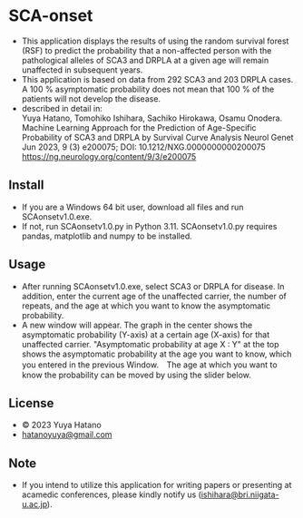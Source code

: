 # SCA-onset
- This application displays the results of using the random survival forest (RSF) to predict the probability that a non-affected person with the pathological alleles of SCA3 and DRPLA at a given age will remain unaffected in subsequent years. 
- This application is based on data from 292 SCA3 and 203 DRPLA cases. A 100 % asymptomatic probability does not mean that 100 % of the patients will not develop the disease.
- described in detail in:<br>
Yuya Hatano,  Tomohiko Ishihara, Sachiko Hirokawa,  Osamu Onodera. Machine Learning Approach for the Prediction of Age-Specific Probability of SCA3 and DRPLA by Survival Curve Analysis Neurol Genet Jun 2023, 9 (3) e200075; DOI: 10.1212/NXG.0000000000200075 <br> https://ng.neurology.org/content/9/3/e200075
## Install
- If you are a Windows 64 bit user, download all files and run SCAonsetv1.0.exe.
- If not, run SCAonsetv1.0.py in Python 3.11. SCAonsetv1.0.py requires pandas, matplotlib and numpy to be installed.
## Usage
- After running SCAonsetv1.0.exe, select SCA3 or DRPLA for disease. In addition, enter the current age of the unaffected carrier, the number of repeats, and the age at which you want to know the asymptomatic probability.
- A new window will appear. The graph in the center shows the asymptomatic probability (Y-axis) at a certain age (X-axis) for that unaffected carrier. "Asymptomatic probability at age X : Y" at the top shows the asymptomatic probability at the age you want to know, which you entered in the previous Window.　The age at which you want to know the probability can be moved by using the slider below.
## License
- © 2023 Yuya Hatano
- hatanoyuya@gmail.com
## Note
- If you intend to utilize this application for writing papers or presenting at acamedic conferences, please kindly notify us (ishihara@bri.niigata-u.ac.jp).
